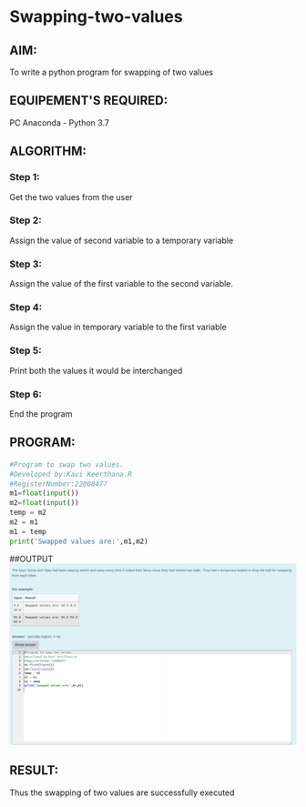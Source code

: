 # Swapping-two-values

## AIM:

To write a python program for swapping of two values

## EQUIPEMENT'S REQUIRED: 

PC
Anaconda - Python 3.7

## ALGORITHM: 

### Step 1:
Get the two values from the user
### Step 2: 
Assign the value of second variable to a temporary variable 
### Step 3: 
Assign the value of the first variable to the second variable.
### Step 4:  
Assign the value in temporary variable to the first variable
### Step 5: 
Print both the values it would be interchanged
### Step 6: 
End the program

## PROGRAM:
```python
#Program to swap two values.
#Developed by:Kavi Keerthana.R 
#RegisterNumber:22008477
m1=float(input())
m2=float(input())
temp = m2
m2 = m1
m1 = temp
print('Swapped values are:',m1,m2)
```
##OUTPUT
![](./swapping.png)



## RESULT:
Thus the swapping of two values are successfully executed



